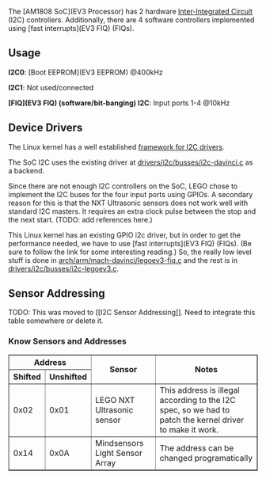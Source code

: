 The [AM1808 SoC](EV3 Processor) has 2 hardware [Inter-Integrated Circuit](https://en.wikipedia.org/wiki/I2c) (I2C) controllers. Additionally, there are 4 software controllers implemented using [fast interrupts](EV3 FIQ) (FIQs).

## Usage
__I2C0__: [Boot EEPROM](EV3 EEPROM) @400kHz

__I2C1__: Not used/connected

__[FIQ](EV3 FIQ) (software/bit-banging) I2C__: Input ports 1-4 @10kHz

## Device Drivers
The Linux kernel has a well established [framework for I2C drivers](https://www.kernel.org/doc/Documentation/i2c/).

The SoC I2C uses the existing driver at [drivers/i2c/busses/i2c-davinci.c](https://github.com/mindboards/ev3dev-kernel/blob/master/drivers/i2c/busses/i2c-davinci.c) as a backend.

Since there are not enough I2C controllers on the SoC, LEGO chose to implement the I2C buses for the four input ports using GPIOs. A secondary reason for this is that the NXT Ultrasonic sensors does not work well with standard I2C masters. It requires an extra clock pulse between the stop and the next start. (TODO: add references here.) 

This Linux kernel has an existing GPIO i2c driver, but in order to get the performance needed, we have to use [fast interrupts](EV3 FIQ) (FIQs). (Be sure to follow the link for some interesting reading.) So, the really low level stuff is done in [arch/arm/mach-davinci/legoev3-fiq.c](blob/master/arch/arm/mach-davinci/legoev3-fiq.c) and the rest is in [drivers/i2c/busses/i2c-legoev3.c](blob/master/drivers/i2c/busses/i2c-legoev3.c).

## Sensor Addressing
 TODO: This was moved to [[I2C Sensor Addressing]]. Need to integrate this table somewhere or delete it.

### Know Sensors and Addresses
<table border="1">
<tr><th colspan="2">Address<th rowspan="2">Sensor<th rowspan="2">Notes
<tr><th>Shifted<th>Unshifted
<tr><td>0x02<td>0x01<td>LEGO NXT Ultrasonic sensor<td>This address is illegal according to the I2C spec, so we had to patch the kernel driver to make it work.
<tr><td>0x14<td>0x0A<td>Mindsensors Light Sensor Array<td>The address can be changed programatically
</table>